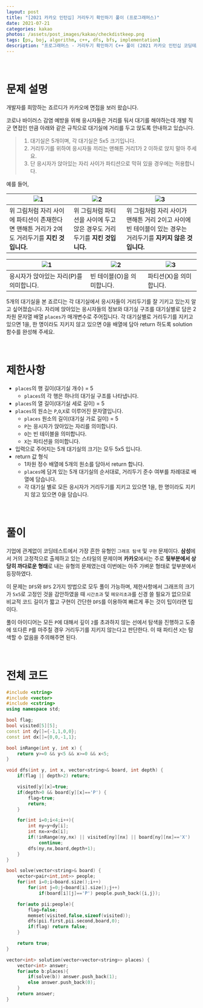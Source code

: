 ```yaml
---
layout: post
title: "[2021 카카오 인턴십] 거리두기 확인하기 풀이 (프로그래머스)"
date: 2021-07-21
categories: kakao
photos: /assets/post_images/kakao/checkdistkeep.png
tags: [ps, boj, algorithm, c++, dfs, bfs, implementation]
description: "프로그래머스 - 거리두기 확인하기 C++ 풀이 (2021 카카오 인턴십 코딩테스트)"
---
```


<br>

# 문제 설명

개발자를 희망하는 죠르디가 카카오에 면접을 보러 왔습니다.

코로나 바이러스 감염 예방을 위해 응시자들은 거리를 둬서 대기를 해야하는데 개발 직군 면접인 만큼
아래와 같은 규칙으로 대기실에 거리를 두고 앉도록 안내하고 있습니다.

> 1. 대기실은 5개이며, 각 대기실은 5x5 크기입니다.
> 2. 거리두기를 위하여 응시자들 끼리는 맨해튼 거리1가 2 이하로 앉지 말아 주세요.
> 3. 단 응시자가 앉아있는 자리 사이가 파티션으로 막혀 있을 경우에는 허용합니다.

예를 들어,

![1](https://grepp-programmers.s3.ap-northeast-2.amazonaws.com/files/production/8c056cac-ec8f-435c-a49a-8125df055c5e/PXP.png)|![2](https://grepp-programmers.s3.ap-northeast-2.amazonaws.com/files/production/d611f66e-f9c4-4433-91ce-02887657fe7f/PX_XP.png)|![3](https://grepp-programmers.s3.ap-northeast-2.amazonaws.com/files/production/ed707158-0511-457b-9e1a-7dbf34a776a5/PX_OP.png)
---|---|---|
위 그림처럼 자리 사이에 파티션이 존재한다면 맨해튼 거리가 2여도 거리두기를 **지킨 것입니다.**|위 그림처럼 파티션을 사이에 두고 앉은 경우도 거리두기를 **지킨 것입니다.**|위 그림처럼 자리 사이가 맨해튼 거리 2이고 사이에 빈 테이블이 있는 경우는 거리두기를 **지키지 않은 것입니다.**

![1](https://grepp-programmers.s3.ap-northeast-2.amazonaws.com/files/production/4c548421-1c32-4947-af9e-a45c61501bc4/P.png)|![2](https://grepp-programmers.s3.ap-northeast-2.amazonaws.com/files/production/ce799a38-668a-4038-b32f-c515b8701262/O.png)|![3](https://grepp-programmers.s3.ap-northeast-2.amazonaws.com/files/production/91e8f98b-baeb-4f81-8cb6-5bafebebdcc7/X.png)
---|---|---|
응시자가 앉아있는 자리(P)를 의미합니다.|빈 테이블(O)을 의미합니다.|파티션(X)을 의미합니다.

5개의 대기실을 본 죠르디는 각 대기실에서 응시자들이 거리두기를 잘 기키고 있는지 알고 싶어졌습니다. 자리에 앉아있는 응시자들의 정보와 대기실 구조를 대기실별로 담은 2차원 문자열 배열 `places`가 매개변수로 주어집니다. 각 대기실별로 거리두기를 지키고 있으면 1을, 한 명이라도 지키지 않고 있으면 0을 배열에 담아 return 하도록 solution 함수를 완성해 주세요.

<br>

# 제한사항

- `places`의 행 길이(대기실 개수) = 5
    - `places`의 각 행은 하나의 대기실 구조를 나타냅니다.
- `places`의 열 길이(대기실 세로 길이) = 5
- `places`의 원소는 `P`,`O`,`X`로 이루어진 문자열입니다.
    - `places` 원소의 길이(대기실 가로 길이) = 5
    - `P`는 응시자가 앉아있는 자리를 의미합니다.
    - `O`는 빈 테이블을 의미합니다.
    - `X`는 파티션을 의미합니다.
- 입력으로 주어지는 5개 대기실의 크기는 모두 5x5 입니다.
- return 값 형식
    - 1차원 정수 배열에 5개의 원소를 담아서 return 합니다.
    - `places`에 담겨 있는 5개 대기실의 순서대로, 거리두기 준수 여부를 차례대로 배열에 담습니다.
    - 각 대기실 별로 모든 응시자가 거리두기를 지키고 있으면 1을, 한 명이라도 지키지 않고 있으면 0을 담습니다.

<br>

# 풀이

기업에 관계없이 코딩테스트에서 가장 흔한 유형인 `그래프 탐색` 및 `구현` 문제이다. **삼성**에서 거의 고정적으로 출제하고 있는 스타일의 문제이며 **카카오**에서는 주로 **뒷부분에서 상당히 까다로운 형태**로 내는 유형의 문제였는데 이번에는 아주 가벼운 형태로 앞부분에서 등장하였다.

이 문제는 `DFS`와 `BFS` 2가지 방법으로 모두 풀이 가능하며, 제한사항에서 그래프의 크기가 `5x5`로 고정인 것을 감안하였을 때 `시간초과` 및 `메모리초과`를 신경 쓸 필요가 없으므로 비교적 코드 길이가 짧고 구현이 간단한 `DFS`를 이용하여 빠르게 푸는 것이 팁이라면 팁이다.

풀이 아이디어는 모든 `P`에 대해서 깊이 `2`를 초과하지 않는 선에서 탐색을 진행하고 도중에 또다른 `P`를 마주칠 경우 거리두기를 지키지 않는다고 판단한다. 이 때 파티션 `X`는 탐색할 수 없음을 주의해주면 된다.

<br>

# 전체 코드

```c++
#include <string>
#include <vector>
#include <cstring>
using namespace std;

bool flag;
bool visited[5][5];
const int dy[]={-1,1,0,0};
const int dx[]={0,0,-1,1};

bool inRange(int y, int x) {
    return y>=0 && y<5 && x>=0 && x<5;
}

void dfs(int y, int x, vector<string>& board, int depth) {
    if(flag || depth>2) return;

    visited[y][x]=true;
    if(depth>0 && board[y][x]=='P') {
        flag=true;
        return;
    }

    for(int i=0;i<4;i++){
        int ny=y+dy[i];
        int nx=x+dx[i];
        if(!inRange(ny,nx) || visited[ny][nx] || board[ny][nx]=='X')
            continue;
        dfs(ny,nx,board,depth+1);
    }
}

bool solve(vector<string>& board) {
    vector<pair<int,int>> people;
    for(int i=0;i<board.size();i++)
        for(int j=0;j<board[i].size();j++)
            if(board[i][j]=='P') people.push_back({i,j});

    for(auto pii:people){
        flag=false;
        memset(visited,false,sizeof(visited));
        dfs(pii.first,pii.second,board,0);
        if(flag) return false;
    }

    return true;
}

vector<int> solution(vector<vector<string>> places) {
    vector<int> answer;
    for(auto b:places){
        if(solve(b)) answer.push_back(1);
        else answer.push_back(0);
    }
    return answer;
}
```